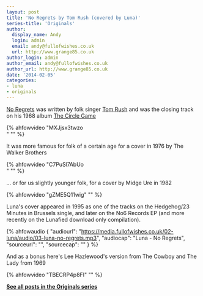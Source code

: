 ```yaml
---
layout: post
title: 'No Regrets by Tom Rush (covered by Luna)'
series-title: 'Originals'
author:
  display_name: Andy
  login: admin
  email: andy@fullofwishes.co.uk
  url: http://www.grange85.co.uk
author_login: admin
author_email: andy@fullofwishes.co.uk
author_url: http://www.grange85.co.uk
date: '2014-02-05'
categories:
- luna
- originals
---
```

<p><a href="http://en.wikipedia.org/wiki/No_Regrets_(Tom_Rush_song)">No Regrets</a> was written by folk singer <a href="http://en.wikipedia.org/wiki/Tom_Rush">Tom Rush</a> and was the closing track on his 1968 album <a href="http://en.wikipedia.org/wiki/The_Circle_Game">The Circle Game</a><br />

{% ahfowvideo "MXJjsx3twzo<br />" "" %}

It was more famous for folk of a certain age for a cover in 1976 by The Walker Brothers<br />

{% ahfowvideo "C7PuSl7AbUo<br />" "" %}

... or for us slightly younger folk, for a cover by Midge Ure in 1982<br />

{% ahfowvideo "gZME5Q11wig" "" %}

<p>Luna's cover appeared in 1995 as one of the tracks on the Hedgehog/23 Minutes in Brussels single, and later on the No6 Records EP (and more recently on the Lunafied download only compilation).</p>

 {% ahfowaudio {
  "audiourl": "https://media.fullofwishes.co.uk/02-luna/audio/03-luna-no-regrets.mp3",
  "audiocap": "Luna - No Regrets",
  "sourceurl": "",
  "sourcecap": ""
  } %}

<p>And as a bonus here's Lee Hazlewood's version from The Cowboy and The Lady from 1969<br />

{% ahfowvideo "TBECRP4p8FI" "" %}

<p><strong><a href="/category/originals/" title="List: Originals">See all posts in the Originals series</a></strong></p>
